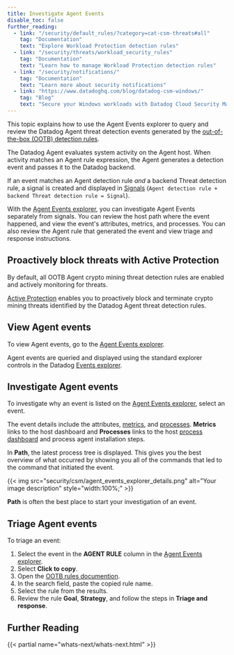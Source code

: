 ```yaml
---
title: Investigate Agent Events
disable_toc: false
further_reading:
  - link: "/security/default_rules/?category=cat-csm-threats#all"
    tag: "Documentation"
    text: "Explore Workload Protection detection rules"
  - link: "/security/threats/workload_security_rules"
    tag: "Documentation"
    text: "Learn how to manage Workload Protection detection rules"
  - link: "/security/notifications/"
    tag: "Documentation"
    text: "Learn more about security notifications"
  - link: "https://www.datadoghq.com/blog/datadog-csm-windows/"
    tag: "Blog"
    text: "Secure your Windows workloads with Datadog Cloud Security Management"
---
```



This topic explains how to use the Agent Events explorer to query and review the Datadog Agent threat detection events generated by the [out-of-the-box (OOTB) detection rules][12].

The Datadog Agent evaluates system activity on the Agent host. When activity matches an Agent rule expression, the Agent generates a detection event and passes it to the Datadog backend.

If an event matches an Agent detection rule *and* a backend Threat detection rule, a signal is created and displayed in [Signals][11] (`Agent detection rule + backend Threat detection rule = Signal`).

With the [Agent Events explorer][13], you can investigate Agent Events separately from signals. You can review the host path where the event happened, and view the event's attributes, metrics, and processes. You can also review the Agent rule that generated the event and view triage and response instructions.

## Proactively block threats with Active Protection

By default, all OOTB Agent crypto mining threat detection rules are enabled and actively monitoring for threats.

[Active Protection][18] enables you to proactively block and terminate crypto mining threats identified by the Datadog Agent threat detection rules.

## View Agent events

To view Agent events, go to the [Agent Events explorer][13].

Agent events are queried and displayed using the standard explorer controls in the Datadog [Events explorer][14]. 


## Investigate Agent events

To investigate why an event is listed on the [Agent Events explorer][13], select an event.

The event details include the attributes, [metrics][16], and [processes][15]. **Metrics** links to the host dashboard and **Processes** links to the host [process dashboard][17] and process agent installation steps.

In **Path**, the latest process tree is displayed. This gives you the best overview of what occurred by showing you all of the commands that led to the command that initiated the event. 

{{< img src="security/csm/agent_events_explorer_details.png" alt="Your image description" style="width:100%;" >}}

**Path** is often the best place to start your investigation of an event.

## Triage Agent events

To triage an event: 

1. Select the event in the **AGENT RULE** column in the [Agent Events explorer][13].
2. Select **Click to copy**.
3. Open the [OOTB rules documention][12].
4. In the search field, paste the copied rule name.
5. Select the rule from the results.
6. Review the rule **Goal**, **Strategy**, and follow the steps in **Triage and response**.


## Further Reading

{{< partial name="whats-next/whats-next.html" >}}

[11]: /security/threats/security_signals
[12]: /security/default_rules/#cat-cloud-security-management
[13]: https://app.datadoghq.com/security/agent-events
[14]: /service_management/events/explorer/
[15]: /infrastructure/process/
[16]: /metrics/
[17]: https://app.datadoghq.com/process
[18]: /security/cloud_security_management/guide/active-protection